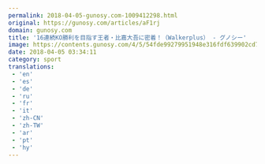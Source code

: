 ```yaml
---
permalink: 2018-04-05-gunosy.com-1009412298.html
original: https://gunosy.com/articles/aF1rj
domain: gunosy.com
title: '16連続KO勝利を目指す王者・比嘉大吾に密着！（Walkerplus） - グノシー'
image: https://contents.gunosy.com/4/5/54fde99279951948e316fdf639902cd7_content.jpg
date: 2018-04-05 03:34:11
category: sport
translations: 
 - 'en'
 - 'es'
 - 'de'
 - 'ru'
 - 'fr'
 - 'it'
 - 'zh-CN'
 - 'zh-TW'
 - 'ar'
 - 'pt'
 - 'hy'
---
```



